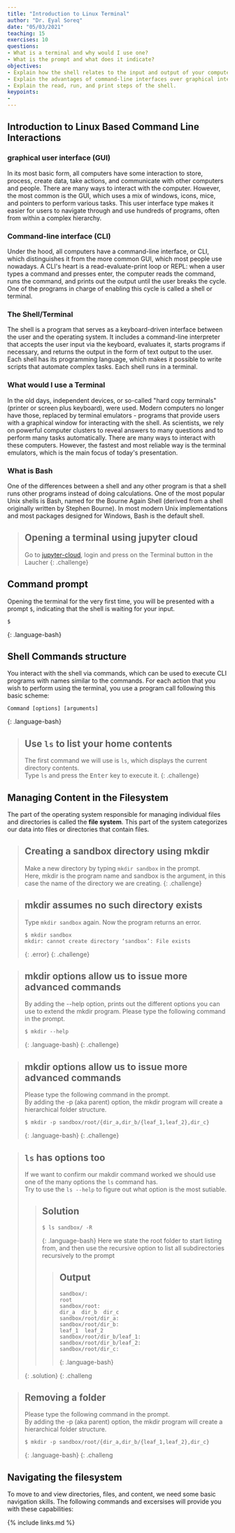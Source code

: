 ```yaml
---
title: "Introduction to Linux Terminal"
author: "Dr. Eyal Soreq" 
date: "05/03/2021"
teaching: 15
exercises: 10
questions:
- What is a terminal and why would I use one?
- What is the prompt and what does it indicate? 
objectives:
- Explain how the shell relates to the input and output of your computer.
- Explain the advantages of command-line interfaces over graphical interfaces.
- Explain the read, run, and print steps of the shell.
keypoints:
- 
---
```


## Introduction to Linux Based Command Line Interactions


### graphical user interface (GUI)
In its most basic form, all computers have some interaction to store, process, create data, take actions, and communicate with other computers and people. There are many ways to interact with the computer. However, the most common is the GUI, which uses a mix of windows, icons, mice, and pointers to perform various tasks. This user interface type makes it easier for users to navigate through and use hundreds of programs, often from within a complex hierarchy.

### Command-line interface (CLI)
Under the hood, all computers have a command-line interface, or CLI, which distinguishes it from the more common GUI, which most people use nowadays. A CLI's heart is a read-evaluate-print loop or REPL: when a user types a command and presses enter, the computer reads the command, runs the command, and prints out the output until the user breaks the cycle. One of the programs in charge of enabling this cycle is called a shell or terminal.

### The Shell/Terminal
The shell is a program that serves as a keyboard-driven interface between the user and the operating system. It includes a command-line interpreter that accepts the user input via the keyboard, evaluates it, starts programs if necessary, and returns the output in the form of text output to the user. Each shell has its programming language, which makes it possible to write scripts that automate complex tasks. Each shell runs in a terminal.

### What would I use a Terminal 
In the old days, independent devices, or so-called "hard copy terminals" (printer or screen plus keyboard), were used. Modern computers no longer have those, replaced by terminal emulators - programs that provide users with a graphical window for interacting with the shell. As scientists, we rely on powerful computer clusters to reveal answers to many questions and to perform many tasks automatically. There are many ways to interact with these computers. However, the fastest and most reliable way is the terminal emulators, which is the main focus of today's presentation.

### What is Bash
One of the differences between a shell and any other program is that a shell runs other programs instead of doing calculations. One of the most popular Unix shells is Bash, named for the Bourne Again Shell (derived from a shell originally written by Stephen Bourne). In most modern Unix implementations and most packages designed for Windows, Bash is the default shell.

> ## Opening a terminal using jupyter cloud
> Go to [jupyter-cloud](https://jupyter-cloud.gwdg.de/), login and press on the Terminal button in the Laucher
{: .challenge}

## Command prompt
Opening the terminal for the very first time, you will be presented with a prompt `$`, indicating that the shell is waiting for your input.

~~~
$
~~~
{: .language-bash}

## Shell Commands structure
You interact with the shell via commands, which can be used to execute CLI programs with names similar to the commands. For each action that you wish to perform using the terminal, you use a program call following this basic scheme:
~~~
Command [options] [arguments] 
~~~
{: .language-bash}

> ## Use `ls` to list your home contents 
> The first command we will use is `ls`, which displays the current directory contents. <br>
> Type `ls` and press the <kbd>Enter</kbd> key to execute it.
{: .challenge}

## Managing Content in the Filesystem
The part of the operating system responsible for managing individual files and directories is called the **file system**. This part of the system categorizes our data into files or directories that contain files. 

> ## Creating a sandbox directory using mkdir
> Make a new directory by typing `mkdir sandbox` in the prompt. <br>
> Here, mkdir is the program name and sandbox is the argument, in this case the name of the directory we are creating.
{: .challenge}

> ## mkdir assumes no such directory exists 
> Type `mkdir sandbox` again. Now the program returns an error.
> ~~~
> $ mkdir sandbox
> mkdir: cannot create directory ‘sandbox’: File exists
> ~~~
> {: .error}
{: .challenge}

> ## mkdir options allow us to issue more advanced commands
> By adding the --help option, prints out the different options you can use to extend the mkdir program.
> Please type the following command in the prompt. <br>
> ~~~
> $ mkdir --help
> ~~~
> {: .language-bash}
{: .challenge}


> ## mkdir options allow us to issue more advanced commands
> Please type the following command in the prompt. <br>
> By adding the -p (aka parent) option, the mkdir program will create a hierarchical folder structure.
> ~~~
> $ mkdir -p sandbox/root/{dir_a,dir_b/{leaf_1,leaf_2},dir_c}
> ~~~
> {: .language-bash}
{: .challenge}


> ## `ls` has options too 
> If we want to confirm our makdir command worked we should use one of the many options the `ls` command has. <br>
> Try to use the `ls --help` to figure out what option is the most sutiable. 
> > ## Solution 
> > ~~~
> > $ ls sandbox/ -R
> > ~~~
> > {: .language-bash}
> > Here we state the root folder to start listing from, and then use the recursive  option to list all subdirectories recursively to the prompt
> > > ## Output
> > >~~~
> > >sandbox/:
> > >root
> > >sandbox/root:
> > >dir_a  dir_b  dir_c
> > >sandbox/root/dir_a:
> > >sandbox/root/dir_b:
> > >leaf_1  leaf_2
> > >sandbox/root/dir_b/leaf_1:
> > >sandbox/root/dir_b/leaf_2:
> > >sandbox/root/dir_c:
> > >~~~
> > >{: .language-bash}
> > 
> {: .solution}
{: .challeng



> ## Removing a folder 
> Please type the following command in the prompt. <br>
> By adding the -p (aka parent) option, the mkdir program will create a hierarchical folder structure.
> ~~~
> $ mkdir -p sandbox/root/{dir_a,dir_b/{leaf_1,leaf_2},dir_c}
> ~~~
> {: .language-bash}
{: .challeng

## Navigating the filesystem
To move to and view directories, files, and content, we need some basic navigation skills. The following commands and excersises will provide you with these capabilities: 


{% include links.md %}

